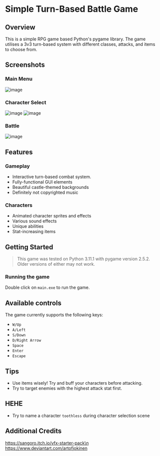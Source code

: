 # Simple Turn-Based Battle Game

## Overview
This is a simple RPG game based Python's pygame library. The game utilises a 3v3 turn-based system with different classes, attacks, and items to choose from.

## Screenshots
### Main Menu
![image](https://github.com/user-attachments/assets/d7aac0b0-a1b7-40a4-b0ea-47c5502dd953)

### Character Select
![image](https://github.com/user-attachments/assets/b31db20a-c9df-4646-8a8f-c5f402726d04)
![image](https://github.com/user-attachments/assets/592de9eb-4fbe-48ce-b944-d88aca0e8205)

### Battle
![image](https://github.com/user-attachments/assets/24cdca89-5c80-4302-89c6-fe859c3083cc)

## Features
### Gameplay
* Interactive turn-based combat system.
* Fully-functional GUI elements
* Beautiful castle-themed backgrounds
* Definitely not copyrighted music
### Characters
* Animated character sprites and effects
* Various sound effects
* Unique abilities
* Stat-increasing items

## Getting Started
> This game was tested on Python 3.11.1 with pygame version 2.5.2. <br>Older versions of either may not work.

### Running the game
Double click on `main.exe` to run the game. <br>

## Available controls
The game currently supports the following keys:<br>
- `W/Up`
- `A/Left`
- `S/Down`
- `D/Right Arrow`
- `Space`
- `Enter`
- `Escape`

## Tips
* Use items wisely! Try and buff your characters before attacking.
* Try to target enemies with the highest attack stat first.

## HEHE
* Try to name a character `toothless` during character selection scene

  
## Additional Credits
https://sangoro.itch.io/vfx-starter-pack\n
https://www.deviantart.com/artofjokinen

